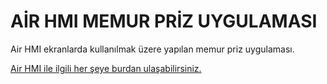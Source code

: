 # AİR HMI MEMUR PRİZ UYGULAMASI #

Air HMI ekranlarda kullanılmak üzere yapılan memur priz uygulaması.


[Air HMI ile ilgili her şeye burdan ulaşabilirsiniz.](https://tr.airhmi.com/?gad_source=1&gclid=Cj0KCQjwv7O0BhDwARIsAC0sjWMvWfckjbYz8lCaZNfbj2y1PjIwfrxAAREF-xYBik4JjNwl7SsEKu4aAlE8EALw_wcB)
